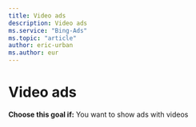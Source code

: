 ```yaml
---
title: Video ads
description: Video ads
ms.service: "Bing-Ads"
ms.topic: "article"
author: eric-urban
ms.author: eur
---
```


# Video ads

**Choose this goal if:**     You want to show ads with videos


